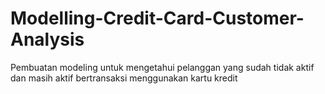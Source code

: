 # Modelling-Credit-Card-Customer-Analysis
Pembuatan modeling untuk mengetahui pelanggan yang sudah tidak aktif dan masih aktif bertransaksi menggunakan kartu kredit
